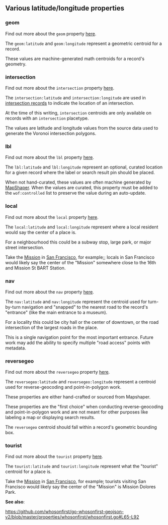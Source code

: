 ## Various latitude/longitude properties

### geom

Find out more about the `geom` property [here](https://github.com/whosonfirst/whosonfirst-properties/tree/master/properties/geom).

The `geom:latitude` and `geom:longitude` represent a geometric centroid for a record.

These values are machine-generated math centroids for a record's geometry.

### intersection

Find out more about the `intersection` property [here](https://github.com/whosonfirst/whosonfirst-properties/tree/master/properties/intersection).

The `intersection:latitude` and `intersection:longitude` are used in [intersection records](https://whosonfirst.mapzen.com/spelunker/placetypes/intersection/) to indicate the location of an intersection. 

At the time of this writing, `intersection` centroids are only available on records with an `intersection` placetype.

The values are latitude and longitude values from the source data used to generate the Voronoi intersection polygons.

### lbl

Find out more about the `lbl` property [here](https://github.com/whosonfirst/whosonfirst-properties/tree/master/properties/lbl).

The `lbl:latitude` and `lbl:longitude` represent an optional, curated location for a given record where the label or search result pin should be placed.

When not hand-curated, these values are often machine generated by [MapShaper](http://www.mapshaper.com). When the values are curated, this property must be added to the `wof:controlled` list to preserve the value during an auto-update.

### local

Find out more about the `local` property [here](https://github.com/whosonfirst/whosonfirst-properties/tree/master/properties/local).

The `local:latitude` and `local:longitude` represent where a local resident would say the center of a place is.

For a neighbourhood this could be a subway stop, large park, or major street intersection.

Take the [Mission](https://whosonfirst.mapzen.com/spelunker/id/1108830809/) in [San Francisco](https://whosonfirst.mapzen.com/spelunker/id/85922583/), for example;; locals in San Francisco would likely say the center of the "Mission" somewhere close to the 16th and Mission St BART Station.

### nav

Find out more about the `nav` property [here](https://github.com/whosonfirst/whosonfirst-properties/tree/master/properties/nav).

The `nav:latitude` and `nav:longitude` represent the centroid used for turn-by-turn navigation and "snapped" to the nearest road to the record's "entrance" (like the main entrance to a museum).

For a locality this could be city hall or the center of downtown, or the road intersection of the largest roads in the place.

This is a single navigation point for the most important entrance. Future work may add the ability to specify multiple "road access" points with metadata.

### reversegeo

Find out more about the `reversegeo` property [here](https://github.com/whosonfirst/whosonfirst-properties/tree/master/properties/reversegeo).

The `reversegeo:latitude` and `reversegeo:longitude` represent a centroid used for reverse-geocoding and point-in-polygon work.

These properties are either hand-crafted or sourced from Mapshaper.

These properties are the "first choice" when conducting reverse-geocoding and point-in-polygon work and are not meant for other purposes like labeling a map or displaying search results.

The `reversegeo` centroid should fall within a record's geometric bounding box.

### tourist

Find out more about the `tourist` property [here](https://github.com/whosonfirst/whosonfirst-properties/tree/master/properties/tourist).

The `tourist:latitude` and `tourist:longitude` represent what the "tourist" centroid for a place is.

Take the [Mission](https://whosonfirst.mapzen.com/spelunker/id/1108830809/) in [San Francisco](https://whosonfirst.mapzen.com/spelunker/id/85922583/), for example; tourists visiting San Francisco would likely say the center of the "Mission" is Mission Dolores Park.

**See also**: 

https://github.com/whosonfirst/go-whosonfirst-geojson-v2/blob/master/properties/whosonfirst/whosonfirst.go#L65-L92